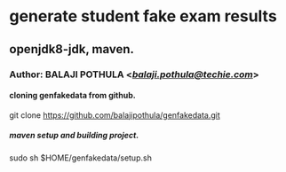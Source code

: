 # generate student fake exam results
## openjdk8-jdk, maven.
### Author: BALAJI POTHULA <*balaji.pothula@techie.com*>

#### cloning genfakedata from github.
git clone https://github.com/balajipothula/genfakedata.git

##### maven setup and building project.
sudo sh $HOME/genfakedata/setup.sh
